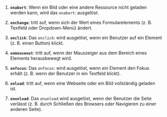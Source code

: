 
1. **`onabort`**: Wenn ein Bild oder eine andere Ressource nicht geladen werden kann, wird das `onabort`: ausgelöst.

2. **`onchange`**: tritt auf, wenn sich der Wert eines Formularelements (z. B. Textfeld oder Dropdown-Menü) ändert.

3. **`onclick`**: Das `onclick`: wird ausgelöst, wenn ein Benutzer auf ein Element (z. B. einen Button) klickt.

4. **`onmouseout`**: tritt auf, wenn der Mauszeiger aus dem Bereich eines Elements herausbewegt wird.

5. **`onfocus`**: Das `onfocus`: wird ausgelöst, wenn ein Element den Fokus erhält (z. B. wenn der Benutzer in ein Textfeld klickt).

6. **`onload`**: tritt auf, wenn eine Webseite oder ein Bild vollständig geladen ist.

7. **`onunload`**: Das `onunload` wird ausgelöst, wenn der Benutzer die Seite verlässt (z. B. durch Schließen des Browsers oder Navigieren zu einer anderen Seite).

